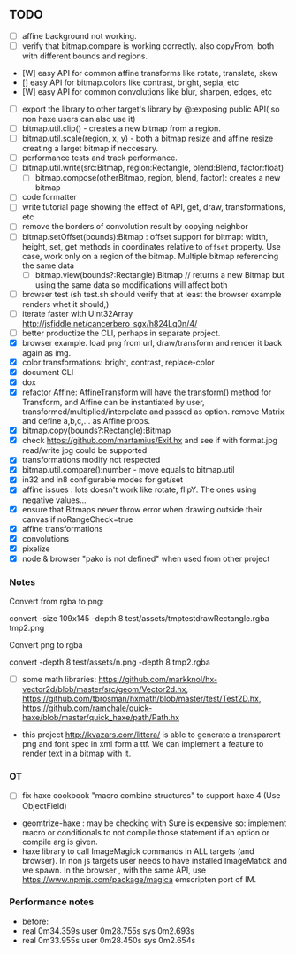 ## TODO

- [ ] affine background not working.
- [ ] verify that bitmap.compare is working correctly. also copyFrom, both  with different bounds and regions.
- [W] easy API for common affine transforms like rotate, translate, skew
- [] easy API for bitmap.colors like contrast, bright, sepia, etc
- [W] easy API for common convolutions like blur, sharpen, edges, etc
- [ ] export the library to other target's library by @:exposing public API( so non haxe users can also use it)
- [ ] bitmap.util.clip() - creates a new bitmap from a region.
- [ ] bitmap.util.scale(region, x, y) - both a bitmap resize and affine resize creating a larget bitmap if neccesary.
- [ ] performance tests and track performance.
- [ ] bitmap.util.write(src:Bitmap, region:Rectangle, blend:Blend, factor:float) 
  - [ ] bitmap.compose(otherBitmap, region, blend, factor): creates a new bitmap 
- [ ] code formatter
- [ ] write tutorial page showing the effect of API, get, draw, transformations, etc
- [ ] remove the borders of convolution result by copying neighbor
- [ ] bitmap.setOffset(bounds):Bitmap : offset support for bitmap: width, height, set, get methods in coordinates relative to `offset` property. Use case, work only on a region of the bitmap. Multiple bitmap referencing the same data
  - [ ] bitmap.view(bounds?:Rectangle):Bitmap // returns a new Bitmap but using the same data so modifications will affect both
- [ ] browser test (sh test.sh should verify that at least the browser example renders whet it should,)
- [ ] iterate faster with UInt32Array http://jsfiddle.net/cancerbero_sgx/h824Lq0n/4/
- [ ] better productize the CLI, perhaps in separate project.
- [x] browser example. load png from url, draw/transform and render it back again as img.
- [x] color transformations: bright, contrast, replace-color
- [x] document CLI
- [x] dox
- [x] refactor Affine: AffineTransform will have the transform() method for Transform, and Affine can be instantiated by user, transformed/multiplied/interpolate and passed as option. remove Matrix and define a,b,c,... as Affine props.
- [x] bitmap.copy(bounds?:Rectangle):Bitmap
- [x] check https://github.com/martamius/Exif.hx and see if with format.jpg read/write jpg could be supported
- [x] transformations modify not respected
- [x] bitmap.util.compare():number - move equals to bitmap.util
- [x] in32 and in8 configurable modes for get/set
- [x] affine issues : lots doesn't work like rotate, flipY. The ones using negative values...
- [x] ensure that Bitmaps never throw error when drawing outside their canvas if noRangeCheck=true
- [x] affine transformations
- [x] convolutions
- [x] pixelize
- [x] node & browser "pako is not defined" when used from other project

### Notes

Convert from rgba to png:

convert -size 109x145 -depth 8 test/assets/tmptestdrawRectangle.rgba tmp2.png

Convert png to rgba

convert -depth 8 test/assets/n.png -depth 8 tmp2.rgba

 * [ ] some math libraries: https://github.com/markknol/hx-vector2d/blob/master/src/geom/Vector2d.hx, https://github.com/tbrosman/hxmath/blob/master/test/Test2D.hx, https://github.com/ramchale/quick-haxe/blob/master/quick_haxe/path/Path.hx

 * this project http://kvazars.com/littera/ is able to generate a transparent png and font spec in xml form a ttf. We can implement a feature to render text in a bitmap with it.
### OT

- [ ] fix haxe cookbook "macro combine structures" to support haxe 4 (Use ObjectField)
 * geomtrize-haxe : may be checking with Sure is expensive so: implement macro or conditionals to not compile those statement if an option or compile arg is given.
 * haxe library to call ImageMagick commands in ALL targets (and browser). In non js targets user needs to have installed ImageMatick and we spawn. In the browser , with the same API, use https://www.npmjs.com/package/magica emscripten port of IM. 


### Performance notes
 * before: 
  *  real    0m34.359s user    0m28.755s sys     0m2.693s
  *  real 0m33.955s user    0m28.450s sys     0m2.654s